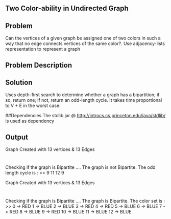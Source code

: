 ## Two Color-ability in Undirected Graph

## Problem

  Can the vertices of a given graph be assigned one of two colors in such a way that no edge connects vertices of the same color?. Use adjacency-lists representation to represent a graph

## Problem Description

## Solution
   Uses depth-first search to determine whether a graph has a bipartition; if so, return one; if not, return an odd-length cycle. It takes time proportional to V + E in the worst case.

##Dependencies
 The stdlib.jar @ http://introcs.cs.princeton.edu/java/stdlib/ is used as dependency     

## Output

Graph Created with  13  vertices &  13 Edges
#
Checking if the graph is Bipartite ....
The graph is not Bipartite. The odd length cycle is : >>
9 11 12 9


Graph Created with  13  vertices &  13 Edges
#
Checking if the graph is Bipartite ....
The graph is Bipartite. The color set is : >>
0 -> RED
1 -> BLUE
2 -> BLUE
3 -> RED
4 -> RED
5 -> BLUE
6 -> BLUE
7 -> RED
8 -> BLUE
9 -> RED
10 -> BLUE
11 -> BLUE
12 -> BLUE 
